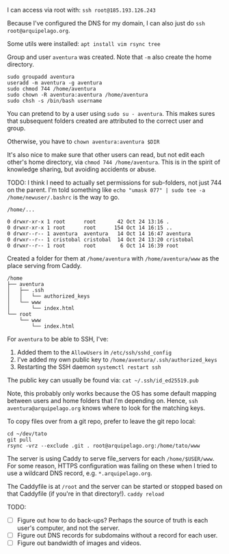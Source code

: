I can access via root with: `ssh root@185.193.126.243`

Because I've configured the DNS for my domain, I can also just do
`ssh root@arquipelago.org`.

Some utils were installed: `apt install vim rsync tree`

Group and user `aventura` was created.
Note that `-m` also create the home directory.

```
sudo groupadd aventura
useradd -m aventura -g aventura
sudo chmod 744 /home/aventura
sudo chown -R aventura:aventura /home/aventura
sudo chsh -s /bin/bash username
```

You can pretend to by a user using `sudo su - aventura`. This makes sures that
subsequent folders created are attributed to the correct user and group.

Otherwise, you have to `chown aventura:aventura $DIR`

It's also nice to make sure that other users can read, but not edit each
other's home directory, via `chmod 744 /home/aventura`. This is in the spirit
of knowledge sharing, but avoiding accidents or abuse.

TODO: I think I need to actually set permissions for sub-folders, not just 744
on the parent. I'm told something like `echo "umask 077" | sudo tee -a
/home/newuser/.bashrc` is the way to go.

```
/home/...

0 drwxr-xr-x 1 root      root       42 Oct 24 13:16 .
0 drwxr-xr-x 1 root      root      154 Oct 14 16:15 ..
0 drwxr--r-- 1 aventura  aventura   14 Oct 14 16:47 aventura
0 drwxr--r-- 1 cristobal cristobal  14 Oct 24 13:20 cristobal
0 drwxr--r-- 1 root      root        6 Oct 14 16:39 root

```

Created a folder for them at `/home/aventura` with `/home/aventura/www` as the
place serving from Caddy.

```
/home
├── aventura
│   ├── .ssh
│   │   └── authorized_keys
│   └── www
│       └── index.html
└── root
    └── www
        └── index.html
```

For `aventura` to be able to SSH, I've:

1. Added them to the `AllowUsers` in `/etc/ssh/sshd_config`
2. I've added my own public key to `/home/aventura/.ssh/authorized_keys`
3. Restarting the SSH daemon `systemctl restart ssh`

The public key can usually be found via: `cat ~/.ssh/id_ed25519.pub `

Note, this probably only works because the OS has some default mapping between
users and home folders that I'm depending on. Hence, 
`ssh aventura@arquipelago.org` knows where to look for the matching keys.


To copy files over from a git repo, prefer to leave the git repo local:

```
cd ~/dev/tato
git pull
rsync -vrz --exclude .git . root@arquipelago.org:/home/tato/www
```


The server is using Caddy to serve file_servers for each `/home/$USER/www`.
For some reason, HTTPS configuration was failing on these when I tried to use a
wildcard DNS record, e.g. `*.arquipelago.org`.

The Caddyfile is at `/root` and the server can be started or stopped based
on that Caddyfile (if you're in that directory!). `caddy reload`


TODO:

- [ ] Figure out how to do back-ups? Perhaps the source of truth is each user's
      computer, and not the server.
- [ ] Figure out DNS records for subdomains without a record for each user.
- [ ] Figure out bandwidth of images and videos.
